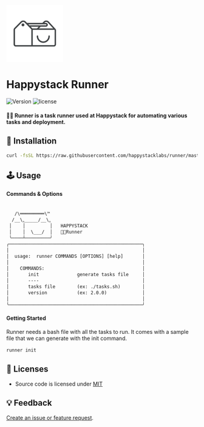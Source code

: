 <img src=".github/happystack.png" alt="Happystack" width="150" height="150" />

# Happystack Runner
![Version](https://img.shields.io/badge/Version-0.2.0-green.svg?style=flat)
![license](https://img.shields.io/github/license/mashape/apistatus.svg)

#### 🏃🏼 Runner is a task runner used at Happystack for automating various tasks and deployment.

## 🔧 Installation
```bash
curl -fsSL https://raw.githubusercontent.com/happystacklabs/runner/master/install.sh | sudo sh
```

## 🕹 Usage

#### Commands & Options
```

   /\═════════\™
  /__\‸_____/__\‸
 │    │         │   HAPPYSTACK
 │    │  \___/  │   🏃🏼Runner
 ╰────┴─────────╯
╭─────────────────────────────────────────────────╮
│                                                 │
│  usage:  runner COMMANDS [OPTIONS] [help]       │
│                                                 │
│    COMMANDS:                                    │
│       init              generate tasks file     │
│       ----                                      │
│       tasks file        (ex: ./tasks.sh)        │
│       version           (ex: 2.0.0)             │
│                                                 │
╰─────────────────────────────────────────────────╯

```
#### Getting Started
Runner needs a bash file with all the tasks to run. It comes with a sample file
that we can generate with the init command.

``` bash
runner init
```

## 📄 Licenses
* Source code is licensed under [MIT](https://opensource.org/licenses/MIT)

## 💡 Feedback
[Create an issue or feature request](https://github.com/happystacklabs/runner/issues/new).

